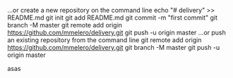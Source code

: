
…or create a new repository on the command line
echo "# delivery" >> README.md
git init
git add README.md
git commit -m "first commit"
git branch -M master
git remote add origin https://github.com/mmelero/delivery.git
git push -u origin master
…or push an existing repository from the command line
git remote add origin https://github.com/mmelero/delivery.git
git branch -M master
git push -u origin master

asas